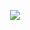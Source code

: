 <p align='center'>
  <img src='https://img1.wikia.nocookie.net/__cb20140125133103/terraria/ru/images/7/74/%D0%A1%D0%BA%D0%B5%D0%BB%D0%B5%D1%82%D1%80%D0%BE%D0%BD-%D0%BA%D1%80%D1%83%D1%82%D0%B0%D1%8F-%D0%B1%D0%B0%D1%88%D0%BA%D0%B0.gif'>
</p>
